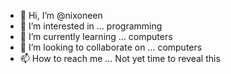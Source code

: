 - 👋 Hi, I’m @nixoneen
- 👀 I’m interested in ... programming
- 🌱 I’m currently learning ... computers
- 💞️ I’m looking to collaborate on ... computers
- 📫 How to reach me ... Not yet time to reveal this

<!---
nixoneen/nixoneen is a ✨ special ✨ repository because its `README.md` (this file) appears on your GitHub profile.
You can click the Preview link to take a look at your changes.
--->
